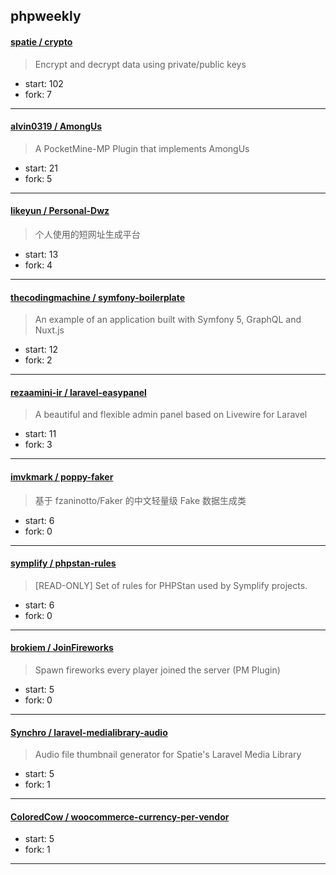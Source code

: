 ## phpweekly

#### [spatie / crypto](https://github.com/spatie/crypto)

> Encrypt and decrypt data using private/public keys

+ start: 102
+ fork: 7

----


#### [alvin0319 / AmongUs](https://github.com/alvin0319/AmongUs)

> A PocketMine-MP Plugin that implements AmongUs

+ start: 21
+ fork: 5

----


#### [likeyun / Personal-Dwz](https://github.com/likeyun/Personal-Dwz)

> 个人使用的短网址生成平台

+ start: 13
+ fork: 4

----


#### [thecodingmachine / symfony-boilerplate](https://github.com/thecodingmachine/symfony-boilerplate)

> An example of an application built with Symfony 5, GraphQL and Nuxt.js

+ start: 12
+ fork: 2

----


#### [rezaamini-ir / laravel-easypanel](https://github.com/rezaamini-ir/laravel-easypanel)

> A beautiful and flexible admin panel based on Livewire for Laravel

+ start: 11
+ fork: 3

----


#### [imvkmark / poppy-faker](https://github.com/imvkmark/poppy-faker)

> 基于 fzaninotto/Faker 的中文轻量级 Fake 数据生成类

+ start: 6
+ fork: 0

----


#### [symplify / phpstan-rules](https://github.com/symplify/phpstan-rules)

> [READ-ONLY] Set of rules for PHPStan used by Symplify projects.

+ start: 6
+ fork: 0

----


#### [brokiem / JoinFireworks](https://github.com/brokiem/JoinFireworks)

> Spawn fireworks every player joined the server (PM Plugin)

+ start: 5
+ fork: 0

----


#### [Synchro / laravel-medialibrary-audio](https://github.com/Synchro/laravel-medialibrary-audio)

> Audio file thumbnail generator for Spatie's Laravel Media Library

+ start: 5
+ fork: 1

----


#### [ColoredCow / woocommerce-currency-per-vendor](https://github.com/ColoredCow/woocommerce-currency-per-vendor)

> 

+ start: 5
+ fork: 1

----

